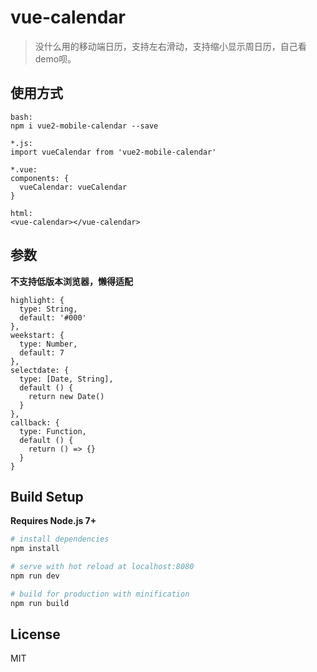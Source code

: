# vue-calendar

> 没什么用的移动端日历，支持左右滑动，支持缩小显示周日历，自己看demo呗。

## 使用方式

```
bash:
npm i vue2-mobile-calendar --save

*.js:
import vueCalendar from 'vue2-mobile-calendar'

*.vue:
components: {
  vueCalendar: vueCalendar
}

html:
<vue-calendar></vue-calendar>
```

## 参数
**不支持低版本浏览器，懒得适配**

```
highlight: {
  type: String,
  default: '#000'
},
weekstart: {
  type: Number,
  default: 7
},
selectdate: {
  type: [Date, String],
  default () {
    return new Date()
  }
},
callback: {
  type: Function,
  default () {
    return () => {}
  }
}
```

## Build Setup
**Requires Node.js 7+**

``` bash
# install dependencies
npm install

# serve with hot reload at localhost:8080
npm run dev

# build for production with minification
npm run build
```

## License

MIT
